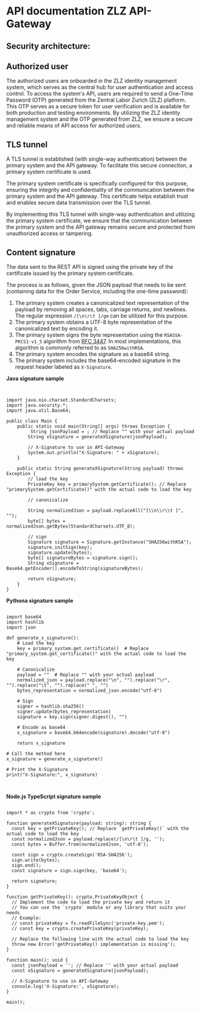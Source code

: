 # API documentation ZLZ API-Gateway
## Security architecture:

## Authorized user
The authorized users are onboarded in the ZLZ identity management system, which serves as the central hub for user authentication and access control.
To access the system's API, users are required to send a One-Time Password (OTP) generated from the Zentral Labor Zurich (ZLZ) platform. This OTP serves as a secure token for user verification and is available for both production and testing environments.
By utilizing the ZLZ identity management system and the OTP generated from ZLZ, we ensure a secure and reliable means of API access for authorized users.

## TLS tunnel
A TLS tunnel is established (with single-way authentication) between the primary system and the API gateway. To facilitate this secure connection, a primary system certificate is used.

The primary system certificate is specifically configured for this purpose, ensuring the integrity and confidentiality of the communication between the primary system and the API gateway. This certificate helps establish trust and enables secure data transmission over the TLS tunnel.

By implementing this TLS tunnel with single-way authentication and utilizing the primary system certificate, we ensure that the communication between the primary system and the API gateway remains secure and protected from unauthorized access or tampering.

## Content signature
The data sent to the REST API is signed using the private key of the certificate issued by the primary system certificate.

The process is as follows, given the JSON payload that needs to be sent (containing data for the Order Service, including the one-time password):
1. The primary system creates a canonicalized text representation of the payload by removing all spaces, tabs, carriage returns, and newlines. The regular expression ```/[\n\r\t ]/gm``` can be utilized for this purpose.
2. The primary system obtains a UTF-8 byte representation of the canonicalized text by encoding it.
3. The primary system signs the byte representation using the ```RSASSA-PKCS1-v1_5``` algorithm from [ RFC 3447](https://datatracker.ietf.org/doc/html/rfc3447). In most implementations, this algorithm is commonly referred to as ```SHA256withRSA```.
4. The primary system encodes the signature as a base64 string.
5. The primary system includes the base64-encoded signature in the request header labeled as ```X-Signature```.

**Java signature sample**

<pre><code class="java">

import java.nio.charset.StandardCharsets;
import java.security.*;
import java.util.Base64;

public class Main {
    public static void main(String[] args) throws Exception {
         String jsonPayload = ; // Replace "" with your actual payload
        String xSignature = generateXSignature(jsonPayload);
    
        // X-Signature to use in API-Gateway
        System.out.println("X-Signature: " + xSignature);
    }

    public static String generateXSignature(String payload) throws Exception {
        // load the key
        PrivateKey key = primarySystem.getCertificate(); // Replace "primarySystem.getCertificate()" with the actual code to load the key
        
        // canonicalize

        String normalizedJson = payload.replaceAll("[\\n\\r\\t ]", "");
        byte[] bytes = normalizedJson.getBytes(StandardCharsets.UTF_8);
        
        // sign
        Signature signature = Signature.getInstance("SHA256withRSA");
        signature.initSign(key);
        signature.update(bytes);
        byte[] signatureBytes = signature.sign();
        String xSignature = Base64.getEncoder().encodeToString(signatureBytes);
        
        return xSignature;
    }
}
</code></pre>

**Pythona signature sample**
<pre><code class="python">
import base64
import hashlib
import json

def generate_x_signature():
    # Load the key
    key = primary_system.get_certificate()  # Replace "primary_system.get_certificate()" with the actual code to load the key

    # Canonicalize
    payload = ""  # Replace "" with your actual payload
    normalized_json = payload.replace("\n", "").replace("\r", "").replace("\t", "").replace(" ", "")
    bytes_representation = normalized_json.encode("utf-8")

    # Sign
    signer = hashlib.sha256()
    signer.update(bytes_representation)
    signature = key.sign(signer.digest(), "")

    # Encode as base64
    x_signature = base64.b64encode(signature).decode("utf-8")

    return x_signature

# Call the method here
x_signature = generate_x_signature()

# Print the X-Signature
print("X-Signature:", x_signature)


</code></pre>

**Node.js TypeScript signature sample** 
<pre><code class="TypeScript">
import * as crypto from 'crypto';

function generateXSignature(payload: string): string {
  const key = getPrivateKey(); // Replace `getPrivateKey()` with the actual code to load the key
  const normalizedJson = payload.replace(/[\n\r\t ]/g, '');
  const bytes = Buffer.from(normalizedJson, 'utf-8');

  const sign = crypto.createSign('RSA-SHA256');
  sign.write(bytes);
  sign.end();
  const signature = sign.sign(key, 'base64');

  return signature;
}

function getPrivateKey(): crypto.PrivateKeyObject {
  // Implement the code to load the private key and return it
  // You can use the `crypto` module or any library that suits your needs
  // Example:
  // const privateKey = fs.readFileSync('private-key.pem');
  // const key = crypto.createPrivateKey(privateKey);

  // Replace the following line with the actual code to load the key
  throw new Error('getPrivateKey() implementation is missing');
}

function main(): void {
  const jsonPayload = ''; // Replace '' with your actual payload
  const xSignature = generateXSignature(jsonPayload);

  // X-Signature to use in API-Gateway
  console.log('X-Signature:', xSignature);
}

main();

</code></pre>
